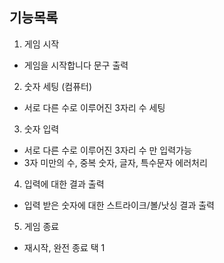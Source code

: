 ## 기능목록

1. 게임 시작

- 게임을 시작합니다 문구 출력

2. 숫자 세팅 (컴퓨터)

- 서로 다른 수로 이루어진 3자리 수 세팅

3. 숫자 입력

- 서로 다른 수로 이루어진 3자리 수 만 입력가능
- 3자 미만의 수, 중복 숫자, 글자, 특수문자 에러처리

4. 입력에 대한 결과 출력

- 입력 받은 숫자에 대한 스트라이크/볼/낫싱 결과 출력

5. 게임 종료

- 재시작, 완전 종료 택 1
